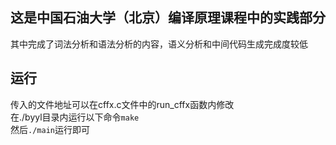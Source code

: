 ## 这是中国石油大学（北京）编译原理课程中的实践部分
其中完成了词法分析和语法分析的内容，语义分析和中间代码生成完成度较低
## 运行
传入的文件地址可以在cffx.c文件中的run_cffx函数内修改 \
在./byyl目录内运行以下命令`make` \
然后`./main`运行即可
